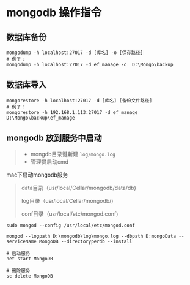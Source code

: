 # mongodb 操作指令 #



## 数据库备份 ##

```
mongodump -h localhost:27017 -d [库名] -o [保存路径]
# 例子：
mongodump -h localhost:27017 -d ef_manage -o  D:\Mongo\backup
```

## 数据库导入 ##

```
mongorestore -h localhost:27017 -d [库名] [备份文件路径]
# 例子：
mongorestore -h 192.168.1.113:27017 -d ef_manage D:\Mongo\backup\ef_manage
```

## mongodb 放到服务中启动 ##

>- mongdb目录键新建 `log/mongo.log`
>- 管理员启动cmd



mac下启动mongodb服务

> data目录（usr/local/Cellar/mongodb/data/db)
>
> log目录（usr/local/Cellar/mongodb/)
>
> conf目录（usr/local/etc/mongod.conf)



`sudo mongod --config /usr/local/etc/mongod.conf`



```
mongod --logpath D:\mongodb\log\mongo.log --dbpath D:mongoData --serviceName MongoDB --directoryperdb --install

# 启动服务
net start MongoDB

# 删除服务
sc delete MongoDB
```



